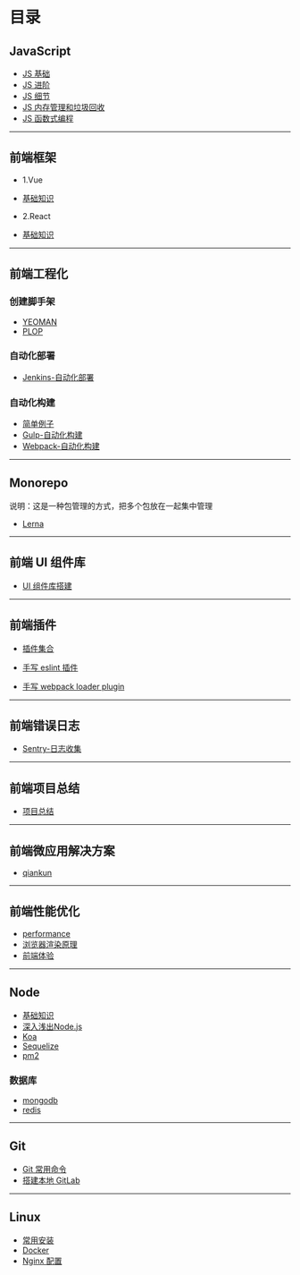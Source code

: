 # 目录

## JavaScript

- [JS 基础](./前端/javascript/基础.md)
- [JS 进阶](./前端/javascript/进阶.md)
- [JS 细节](./前端/javascript/js细节.md)
- [JS 内存管理和垃圾回收](./前端/javascript/内存和垃圾回收.md)
- [JS 函数式编程](./前端/javascript/函数式.md)

---

## 前端框架

- 1.Vue

- [基础知识](./前端/框架/vue/README.txt)

- 2.React

- [基础知识](./前端/框架/react)

---

## 前端工程化

### 创建脚手架

- [YEOMAN](./前端/工程化/yeoman)
- [PLOP](./前端/工程化/plop)

### 自动化部署

- [Jenkins-自动化部署](./前端/工程化/自动化/部署/Jenkins)

### 自动化构建

- [简单例子](./前端/工程化/自动化/构建/demo)
- [Gulp-自动化构建](./前端/工程化/自动化/构建/demo-gulp)
- [Webpack-自动化构建](./前端/工程化/自动化/构建/demo-vue-cli)

---

## Monorepo

说明：这是一种包管理的方式，把多个包放在一起集中管理

- [Lerna](./前端/lerna)

---

## 前端 UI 组件库

- [UI 组件库搭建](./前端/组件库)

---

## 前端插件

- [插件集合](./前端/插件/contents.md)

- [手写 eslint 插件](./前端/插件/eslint-plugin.md)

- [手写 webpack loader plugin](./前端/插件/webpack-demo/README.md)

---

##  前端错误日志

- [Sentry-日志收集](./前端/错误日志)

---

## 前端项目总结

- [项目总结](./前端/项目总结.md)

---

## 前端微应用解决方案

- [qiankun](./前端/qiankun)

---

## 前端性能优化

- [performance](./前端/performance/README.md)
- [浏览器渲染原理](./前端/渲染原理.md)
- [前端体验](./前端/体验.md)

---

## Node

- [基础知识](./node/README.md)
- <a href='./node/深入浅出Node.js'>深入浅出Node.js</a>
- [Koa](./node/koa.md)
- [Sequelize](./node/sequelize.md)
- [pm2](./node/pm2.md)

### 数据库
- [mongodb](./node/database/mongodb.md)
- [redis](./node/database/redis.md)
---


## Git

- [Git 常用命令](./git相关/git命令.md)
- [搭建本地 GitLab](./git相关/gitlab.md)

---

## Linux

- [常用安装](./linux/常用安装.md)
- [Docker](./linux/docker.md)
- [Nginx 配置](./linux/nginx配置.md)
